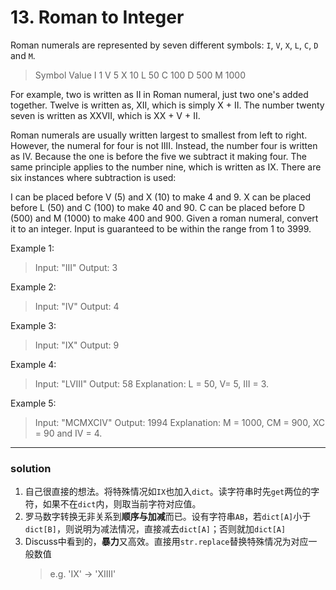 # 13. Roman to Integer

Roman numerals are represented by seven different symbols: `I`, `V`, `X`, `L`, `C`, `D` and `M`.


> Symbol       Value
I             1
V             5
X             10
L             50
C             100
D             500
M             1000

For example, two is written as II in Roman numeral, just two one's added together. Twelve is written as, XII, which is simply X + II. The number twenty seven is written as XXVII, which is XX + V + II.

Roman numerals are usually written largest to smallest from left to right. However, the numeral for four is not IIII. Instead, the number four is written as IV. Because the one is before the five we subtract it making four. The same principle applies to the number nine, which is written as IX. There are six instances where subtraction is used:

I can be placed before V (5) and X (10) to make 4 and 9. 
X can be placed before L (50) and C (100) to make 40 and 90. 
C can be placed before D (500) and M (1000) to make 400 and 900.
Given a roman numeral, convert it to an integer. Input is guaranteed to be within the range from 1 to 3999.

Example 1:

> Input: "III"
Output: 3

Example 2:

> Input: "IV"
Output: 4

Example 3:

> Input: "IX"
Output: 9

Example 4:

> Input: "LVIII"
Output: 58
Explanation: L = 50, V= 5, III = 3.

Example 5:

> Input: "MCMXCIV"
Output: 1994
Explanation: M = 1000, CM = 900, XC = 90 and IV = 4.

---
### solution
1. 自己很直接的想法。将特殊情况如`IX`也加入`dict`。读字符串时先`get`两位的字符，如果不在`dict`内，则取当前字符对应值。
2. 罗马数字转换无非关系到**顺序与加减**而已。设有字符串`AB`，若`dict[A]`小于`dict[B]`，则说明为减法情况，直接减去`dict[A]`；否则就加`dict[A]`
3. Discuss中看到的，**暴力**又高效。直接用`str.replace`替换特殊情况为对应一般数值
    > e.g. 'IX' -> 'XIIII'